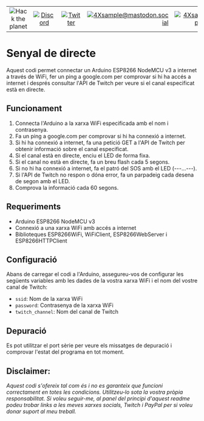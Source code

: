 |               |               |               |               |               |               |
|:-------------:|:-------------:|:-------------:|-------------:|-------------:|-------------:|
| ![Hack the planet](https://img.shields.io/badge/Hack-The%20Planet-orange) | [![Discord](https://img.shields.io/discord/667340023829626920?logo=discord)](https://discord.gg/ahVq54p) | [![Twitter](https://img.shields.io/twitter/follow/4xsample?style=social&logo=twitter)](https://twitter.com/4xsample/follow?screen_name=shields_io) | [![4Xsample@mastodon.social](https://img.shields.io/badge/Mastodon-@4Xsample-blueviolet?style=for-the-badge&logo=mastodon)](https://mastodon.social/@4Xsample) | [![4Xsample](https://img.shields.io/badge/Twitch-4Xsample-6441A4?style=for-the-badge&logo=twitch)](https://twitch.tv/4Xsample) | [![PayPal](https://img.shields.io/badge/PayPal-00457C?style=for-the-badge&logo=paypal&logoColor=white)](https://www.paypal.com/donate/?hosted_button_id=EFVMSRHVBNJP4) |

# Senyal de directe
Aquest codi permet connectar un Arduino ESP8266 NodeMCU v3 a internet a través de WiFi, fer un ping a google.com per comprovar si hi ha accés a internet i després consultar l'API de Twitch per veure si el canal especificat està en directe.

## Funcionament
1. Connecta l'Arduino a la xarxa WiFi especificada amb el nom i contrasenya.
2. Fa un ping a google.com per comprovar si hi ha connexió a internet.
3. Si hi ha connexió a internet, fa una petició GET a l'API de Twitch per obtenir informació sobre el canal especificat.
4. Si el canal està en directe, enciu el LED de forma fixa.
5. Si el canal no està en directe, fa un breu flash cada 5 segons.
6. Si no hi ha connexió a internet, fa el patró del SOS amb el LED (---...---).
7. Si l'API de Twitch no respon o dóna error, fa un parpadeig cada desena de segon amb el LED.
8. Comprova la informació cada 60 segons.

## Requeriments
- Arduino ESP8266 NodeMCU v3
- Connexió a una xarxa WiFi amb accés a internet
- Biblioteques ESP8266WiFi, WiFiClient, ESP8266WebServer i ESP8266HTTPClient

## Configuració
Abans de carregar el codi a l'Arduino, assegureu-vos de configurar les següents variables amb les dades de la vostra xarxa WiFi i el nom del vostre canal de Twitch:
- `ssid`: Nom de la xarxa WiFi
- `password`: Contrasenya de la xarxa WiFi
- `twitch_channel`: Nom del canal de Twitch

## Depuració
Es pot utilitzar el port sèrie per veure els missatges de depuració i comprovar l'estat del programa en tot moment.


## Disclaimer: 
*Aquest codi s'ofereix tal com és i no es garanteix que funcioni correctament en totes les condicions. Utilitzeu-lo sota la vostra pròpia responsabilitat. Si voleu seguir-me, al panel del principi d'aquest readme podeu trobar links a les meves xarxes socials, Twitch i PayPal per si voleu donar suport al meu treball.*
